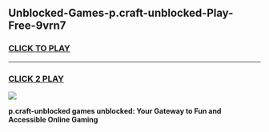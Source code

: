 
## Unblocked-Games-p.craft-unblocked-Play-Free-9vrn7
<h3>
<a href="https://premium76.site?title=p.craft-unblocked&ref=12A">CLICK TO PLAY</a></h3>
<hr>

<h3>
<a href="https://premium76.site?title=p.craft-unblocked&ref=12A">CLICK 2 PLAY</a>
  
</h3>

<a href="https://premium76.site?title=p.craft-unblocked&ref=12A"><img src="https://clearcache.store/games.png"></a>


**p.craft-unblocked games unblocked: Your Gateway to Fun and Accessible Online Gaming**
